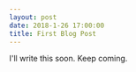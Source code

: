 ```yaml
---
layout: post
date: 2018-1-26 17:00:00
title: First Blog Post
---
```


I'll write this soon. Keep coming.
